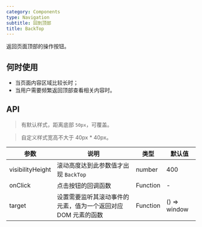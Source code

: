 ```yaml
---
category: Components
type: Navigation
subtitle: 回到顶部
title: BackTop
---
```


返回页面顶部的操作按钮。

## 何时使用

- 当页面内容区域比较长时；
- 当用户需要频繁返回顶部查看相关内容时。

## API

> 有默认样式，距离底部 `50px`，可覆盖。

> 自定义样式宽高不大于 40px * 40px。

| 参数        | 说明           | 类型               | 默认值       |
|-------------|----------------|--------------------|--------------|
| visibilityHeight    | 滚动高度达到此参数值才出现 `BackTop`   | number | 400        |
| onClick | 点击按钮的回调函数   | Function | -        |
| target | 设置需要监听其滚动事件的元素，值为一个返回对应 DOM 元素的函数 | Function | () => window |
